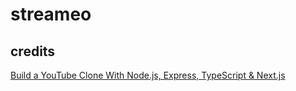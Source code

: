 # streameo

## credits
[Build a YouTube Clone With Node.js, Express, TypeScript & Next.js](https://www.youtube.com/watch?v=hPck3Q13wdE)
